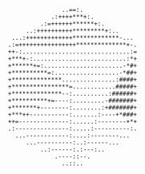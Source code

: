                                                   
                                                  
                      ..==:.                      
                   .:++++***+:.                   
                .:=++++++******+:.                
            ..:++++++++++*********+:..            
        ...:+++++++++++++*************-...        
       .:=++++++++++++++++**************+-.       
       ++-:..............................:=       
       +***+-:..........................:*+       
       +******+=:......................-*#+       
       +**********=:..................-*##+       
       +**************...............:####+       
       +****************=............#####+       
       +**************--:..........:######+       
       +**********+=----:.........-#######+       
       +*******+--------:........:+#######+       
       +***++-----------:.......:----+*###+       
       ++=--------------:......:--------+*+       
       .:---------------:.....:----------:.       
         ...------------:....:--------...         
            ...----------:..:------...            
                ..:------:.:---:..                
                    .----::--.                    
                      ..::..                      
                                                  
                                                  